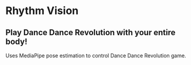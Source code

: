 # Rhythm Vision
## Play Dance Dance Revolution with your entire body!
Uses MediaPipe pose estimation to control Dance Dance Revolution game.